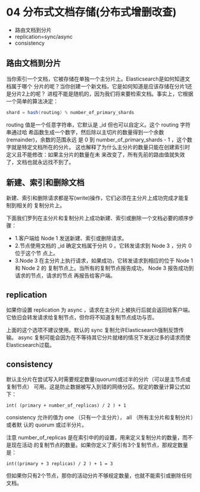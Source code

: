 # 04 分布式文档存储(分布式增删改查)

- 路由文档到分片
- replication=sync/async
- consistency

## 路由文档到分片

当你索引一个文档，它被存储在单独一个主分片上。Elasticsearch是如何知道文档属于哪个 分片的呢？当你创建一个新文档，它是如何知道是应该存储在分片1还是分片2上的呢？ 进程不能是随机的，因为我们将来要检索文档。事实上，它根据一个简单的算法决定： 

```java
shard = hash(routing) % number_of_primary_shards
```
routing 值是一个任意字符串，它默认是 _id 但也可以自定义。这个 routing 字符串通过哈 希函数生成一个数字，然后除以主切片的数量得到一个余数(remainder)，余数的范围永远 是 0 到 number_of_primary_shards - 1 ，这个数字就是特定文档所在的分片。 这也解释了为什么主分片的数量只能在创建索引时定义且不能修改：如果主分片的数量在未 来改变了，所有先前的路由值就失效了，文档也就永远找不到了。

## 新建、索引和删除文档

新建、索引和删除请求都是写(write)操作，它们必须在主分片上成功完成才能复制到相关的 复制分片上。


下面我们罗列在主分片和复制分片上成功新建、索引或删除一个文档必要的顺序步骤：
- 1.客户端给 Node 1 发送新建、索引或删除请求。 
- 2.节点使用文档的 _id 确定文档属于分片 0 。它转发请求到 Node 3 ，分片 0 位于这个节 点上。
- 3.Node 3 在主分片上执行请求，如果成功，它转发请求到相应的位于 Node 1 和 Node 2 的 复制节点上。当所有的复制节点报告成功， Node 3 报告成功到请求的节点，请求的节点 再报告给客户端。

## replication

如果你设置 replication 为 async ，请求在主分片上被执行后就会返回给客户端。它依旧会转发请求给复制节点，但你将不知道复制节点成功与否。

上面的这个选项不建议使用。默认的 sync 复制允许Elasticsearch强制反馈传输。 async 复制可能会因为在不等待其它分片就绪的情况下发送过多的请求而使Elasticsearch过载。

## consistency

默认主分片在尝试写入时需要规定数量(quorum)或过半的分片（可以是主节点或复制节点） 可用。这是防止数据被写入到错的网络分区。规定的数量计算公式如下：

```
int( (primary + number_of_replicas) / 2 ) + 1 
```
consistency 允许的值为 one （只有一个主分片）， all （所有主分片和复制分片）或者默 认的 quorum 或过半分片。

注意 number_of_replicas 是在索引中的的设置，用来定义复制分片的数量，而不是现在活动 的复制节点的数量。如果你定义了索引有3个复制节点，那规定数量是：

```
int((primary + 3 replicas) / 2 ) + 1 = 3 
```

但如果你只有2个节点，那你的活动分片不够规定数量，也就不能索引或删除任何文档。
